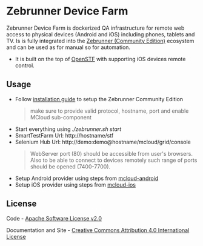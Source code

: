 Zebrunner Device Farm
==================

Zebrunner Device Farm is dockerized QA infrastructure for remote web access to physical devices (Android and iOS) including phones, tablets and TV. Is is fully integrated into the [Zebrunner (Community Edition)](https://zebrunner.github.io/zebrunner) ecosystem and can be used as for manual so for automation.

* It is built on the top of [OpenSTF](https://github.com/openstf) with supporting iOS devices remote control.

## Usage
* Follow [installation guide](https://zebrunner.github.io/zebrunner/install-guide/) to setup the Zebrunner Community Edition
  > make sure to provide valid protocol, hostname, port and enable MCloud sub-component
* Start everything using _./zebrunner.sh start_
* SmartTestFarm Url: http://hostname/stf
* Selenium Hub Url: http://demo:demo@hostname/mcloud/grid/console
   > WebServer port (80) should be accessible from user's browsers. Also to be able to connect to devices remotely such range of ports should be opened (7400-7700).
* Setup Android provider using steps from [mcloud-android](https://github.com/zebrunner/mcloud-android/blob/master/README.md)
* Setup iOS provider using steps from [mcloud-ios](https://github.com/zebrunner/mcloud-ios/blob/master/README.md)

## License
Code - [Apache Software License v2.0](http://www.apache.org/licenses/LICENSE-2.0)

Documentation and Site - [Creative Commons Attribution 4.0 International License](http://creativecommons.org/licenses/by/4.0/deed.en_US)
